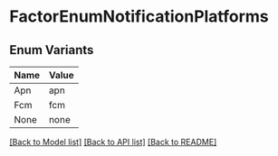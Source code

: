 # FactorEnumNotificationPlatforms

## Enum Variants

| Name | Value |
|---- | -----|
| Apn | apn |
| Fcm | fcm |
| None | none |


[[Back to Model list]](../README.md#documentation-for-models) [[Back to API list]](../README.md#documentation-for-api-endpoints) [[Back to README]](../README.md)



